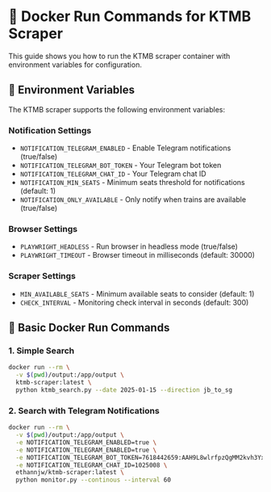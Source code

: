 # 🐳 Docker Run Commands for KTMB Scraper

This guide shows you how to run the KTMB scraper container with environment variables for configuration.

## 🔧 Environment Variables

The KTMB scraper supports the following environment variables:

### Notification Settings
- `NOTIFICATION_TELEGRAM_ENABLED` - Enable Telegram notifications (true/false)
- `NOTIFICATION_TELEGRAM_BOT_TOKEN` - Your Telegram bot token
- `NOTIFICATION_TELEGRAM_CHAT_ID` - Your Telegram chat ID
- `NOTIFICATION_MIN_SEATS` - Minimum seats threshold for notifications (default: 1)
- `NOTIFICATION_ONLY_AVAILABLE` - Only notify when trains are available (true/false)

### Browser Settings
- `PLAYWRIGHT_HEADLESS` - Run browser in headless mode (true/false)
- `PLAYWRIGHT_TIMEOUT` - Browser timeout in milliseconds (default: 30000)

### Scraper Settings
- `MIN_AVAILABLE_SEATS` - Minimum available seats to consider (default: 1)
- `CHECK_INTERVAL` - Monitoring check interval in seconds (default: 300)

## 🚀 Basic Docker Run Commands

### 1. Simple Search
```bash
docker run --rm \
  -v $(pwd)/output:/app/output \
  ktmb-scraper:latest \
  python ktmb_search.py --date 2025-01-15 --direction jb_to_sg
```

### 2. Search with Telegram Notifications
```bash
docker run --rm \
  -v $(pwd)/output:/app/output \
  -e NOTIFICATION_TELEGRAM_ENABLED=true \
  -e NOTIFICATION_TELEGRAM_ENABLED=true \
  -e NOTIFICATION_TELEGRAM_BOT_TOKEN=7618442659:AAH9L8wlrfpzQgMM2kvh3Yxg1WjeZZ-WNM0 \
  -e NOTIFICATION_TELEGRAM_CHAT_ID=1025008 \
  ethannjw/ktmb-scraper:latest \
  python monitor.py --continous --interval 60
```
